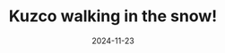 ---
title: Kuzco walking in the snow!
tags: social
image: kuzco-in-snow.jpg
alt: Kuzco walking through a big dump of fresh snow. It's taller than him
date: 2024-11-23
---
